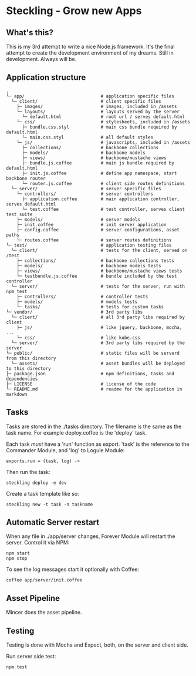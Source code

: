 # Steckling - Grow new Apps

## What's this?

This is my 3rd attempt to write a nice Node.js framework. It's the final attempt to create the
development environment of my dreams. Still in development. Always will be.

## Application structure
  
    .
    └─ app/                             # application specific files
      └─ client/                        # client specific files
        ├─ images/                      # images, included in /assets
        └─ layouts/                     # layouts served by the server
          └─ default.html               # root url / serves default.html
        └─ css/                         # stylesheets, included in /assets
          ├─ bundle.css.styl            # main css bundle required by default.html
          └─ main.css.styl              # all default styles
        └─ js/                          # javascripts, included in /assets
          ├─ collections/               # backbone collections
          ├─ models/                    # backbone models
          ├─ views/                     # backbone/mustache views
          ├─ bundle.js.coffee           # main js bundle required by default.html
          ├─ init.js.coffee             # define app namespace, start backbone router
          └─ router.js.coffee           # client side routes definitions
      └─ server/                        # server specific files
        └─ controllers/                 # server controllers
          ├─ application.coffee         # main application controller, serves default.html
          └─ test.coffee                # test controller, serves client test suite
        ├─ models/                      # server models
        ├─ init.coffee                  # init server application
        ├─ config.coffee                # server configurations, asset paths
        └─ routes.coffee                # server routes definitions
    └─ test/                            # application testing files
      └─ client/                        # tests for the client, served on /test
        ├─ collections/                 # backbone collections tests
        ├─ models/                      # backbone models tests
        ├─ views/                       # backbone/mustache views tests
        └─ testbundle.js.coffee         # bundle included by the test controller
      └─ server/                        # tests for the server, run with npm test
        ├─ controllers/                 # controller tests
        ├─ models/                      # models tests
        └─ tasks/                       # tests for custom tasks
    └─ vendor/                          # 3rd party libs
      └─ client/                        # all 3rd party libs required by client
        ├─ js/                          # like jquery, backbone, mocha, ...
        └─ css/                         # like kube.css
      └─ server/                        # 3rd party libs required by the server
    └─ public/                          # static files will be serverd from this directory
      └─ assets/                        # asset bundles will be deployed to this directory
    ├─ package.json                     # npm definitions, tasks and dependencies
    ├─ LICENSE                          # license of the code
    └─ README.md                        # readme for the application in markdown


## Tasks

Tasks are stored in the ./tasks directory. The filename is the same as the task name. For example
deploy.coffee is the 'deploy' task.

Each task *must* have a 'run' function as export. 'task' is the reference to the Commander Module, and 'log' to Logule Module:

    exports.run = (task, log) ->

Then run the task:

    steckling deploy -e dev

Create a task template like so:

    steckling new -t task -n taskname

## Automatic Server restart

When any file in ./app/server changes, Forever Module will restart the server. Control it via NPM:

    npm start
    npm stop

To see the log messages start it optionally with Coffee:

    coffee app/server/init.coffee

## Asset Pipeline

Mincer does the asset pipeline.

## Testing

Testing is done with Mocha and Expect, both, on the server and client side.

Run server side test:

    npm test
